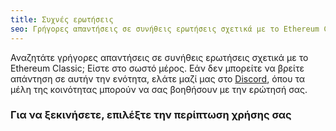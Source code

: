 ```yaml
---
title: Συχνές ερωτήσεις
seo: Γρήγορες απαντήσεις σε συνήθεις ερωτήσεις σχετικά με το Ethereum Classic.
---
```


Αναζητάτε γρήγορες απαντήσεις σε συνήθεις ερωτήσεις σχετικά με το Ethereum Classic; Είστε στο σωστό μέρος. Εάν δεν μπορείτε να βρείτε απάντηση σε αυτήν την ενότητα, ελάτε μαζί μας στο [Discord](https://ethereumclassic.org/discord), όπου τα μέλη της κοινότητας μπορούν να σας βοηθήσουν με την ερώτησή σας.

### Για να ξεκινήσετε, επιλέξτε την περίπτωση χρήσης σας
